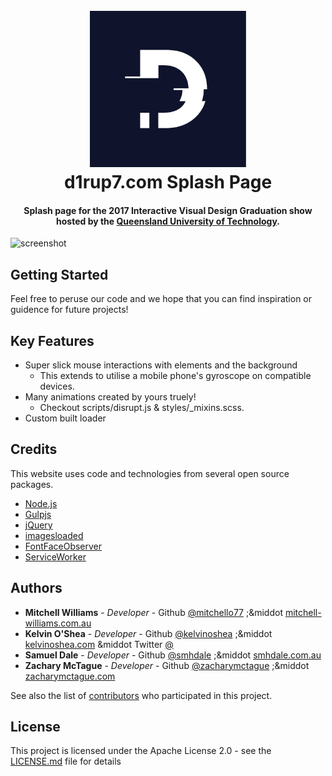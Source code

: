 <h1 align="center">
  <br>
  <a href="https://d1rup7.com"><img src="https://raw.githubusercontent.com/kelvinoshea/disrupt-splash/master/_readme-assets/logo.png" alt="Disrupt17" width="250"></a>
  <br>
  d1rup7.com Splash Page
  <br>
</h1>

<h4 align="center">Splash page for the 2017 Interactive Visual Design Graduation show hosted by the <a href="https://www.qut.edu.au/" target="_blank">Queensland University of Technology</a>.</h4>

![screenshot](https://github.com/kelvinoshea/disrupt-splash/blob/master/_readme-assets/disrupt-splash.gif?raw=true)


## Getting Started
Feel free to peruse our code and we hope that you can find inspiration or guidence for future projects!

## Key Features

* Super slick mouse interactions with elements and the background
  - This extends to utilise a mobile phone's gyroscope on compatible devices.
* Many animations created by yours truely!
  - Checkout scripts/disrupt.js & styles/_mixins.scss.
* Custom built loader

## Credits

This website uses code and technologies from several open source packages.

- [Node.js](https://nodejs.org/)
- [Gulpjs](https://gulpjs.com/)
- [jQuery](https://jquery.com/)
- [imagesloaded](https://imagesloaded.desandro.com/)
- [FontFaceObserver](https://fontfaceobserver.com/)
- [ServiceWorker](https://developers.google.com/web/fundamentals/primers/service-workers/)

## Authors

* **Mitchell Williams** - *Developer* - Github [@mitchello77](https://github.com/mitchello77) <span>;&middot</span> [mitchell-williams.com.au](https://mitchell-williams.com.au)
* **Kelvin O'Shea** - *Developer* - Github [@kelvinoshea](https://github.com/kelvinoshea) ;&middot [kelvinoshea.com](http://kelvinoshea.com/) &middot Twitter [@](#)
* **Samuel Dale** - *Developer* - Github [@smhdale](https://github.com/smhdale) ;&middot [smhdale.com.au](http://smhdale.com.au/)
* **Zachary McTague** - *Developer* - Github [@zacharymctague](https://github.com/zacharymctague) ;&middot [zacharymctague.com](http://smhdale.com.au/)

See also the list of [contributors](https://github.com/kelvinoshea/disrupt-splash/contributors) who participated in this project.

## License

This project is licensed under the Apache License 2.0 - see the [LICENSE.md](LICENSE.md) file for details

